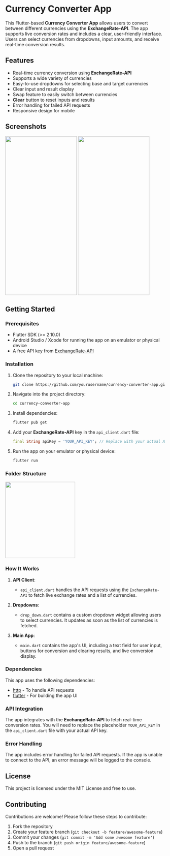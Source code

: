 # Currency Converter App

This Flutter-based **Currency Converter App** allows users to convert between different currencies using the **ExchangeRate-API**. The app supports live conversion rates and includes a clear, user-friendly interface. Users can select currencies from dropdowns, input amounts, and receive real-time conversion results.

## Features

- Real-time currency conversion using **ExchangeRate-API**
- Supports a wide variety of currencies
- Easy-to-use dropdowns for selecting base and target currencies
- Clear input and result display
- Swap feature to easily switch between currencies
- **Clear** button to reset inputs and results
- Error handling for failed API requests
- Responsive design for mobile

## Screenshots
<img src="https://github.com/hassaanmustafavi/currency_convertor/blob/main/lib/assets/ScreenShots/ScreenShot_1.jpg" width="225" height="500"/>  <img src="https://github.com/hassaanmustafavi/currency_convertor/blob/main/lib/assets/ScreenShots/ScreenShot_2.jpg" width="225" height="500"/>


## Getting Started

### Prerequisites

- Flutter SDK (>= 2.10.0)
- Android Studio / Xcode for running the app on an emulator or physical device
- A free API key from [ExchangeRate-API](https://www.exchangerate-api.com/)

### Installation

1. Clone the repository to your local machine:

    ```bash
    git clone https://github.com/yourusername/currency-converter-app.git
    ```

2. Navigate into the project directory:

    ```bash
    cd currency-converter-app
    ```

3. Install dependencies:

    ```bash
    flutter pub get
    ```

4. Add your **ExchangeRate-API** key in the `api_client.dart` file:

    ```dart
    final String apiKey = 'YOUR_API_KEY'; // Replace with your actual API key
    ```

5. Run the app on your emulator or physical device:

    ```bash
    flutter run
    ```

### Folder Structure
<img src="https://github.com/hassaanmustafavi/currency_convertor/blob/main/lib/assets/ScreenShots/Folder_Structure.png" width="220" height="240"/>


### How It Works

1. **API Client**:
   - `api_client.dart` handles the API requests using the `ExchangeRate-API` to fetch live exchange rates and a list of currencies.
   
2. **Dropdowns**:
   - `drop_down.dart` contains a custom dropdown widget allowing users to select currencies. It updates as soon as the list of currencies is fetched.

3. **Main App**:
   - `main.dart` contains the app's UI, including a text field for user input, buttons for conversion and clearing results, and live conversion display.

### Dependencies

This app uses the following dependencies:

- [http](https://pub.dev/packages/http) - To handle API requests
- [flutter](https://flutter.dev/) - For building the app UI

### API Integration

The app integrates with the **ExchangeRate-API** to fetch real-time conversion rates. You will need to replace the placeholder `YOUR_API_KEY` in the `api_client.dart` file with your actual API key.

### Error Handling

The app includes error handling for failed API requests. If the app is unable to connect to the API, an error message will be logged to the console.

## License

This project is licensed under the MIT License and free to use.

## Contributing

Contributions are welcome! Please follow these steps to contribute:

1. Fork the repository
2. Create your feature branch (`git checkout -b feature/awesome-feature`)
3. Commit your changes (`git commit -m 'Add some awesome feature'`)
4. Push to the branch (`git push origin feature/awesome-feature`)
5. Open a pull request

